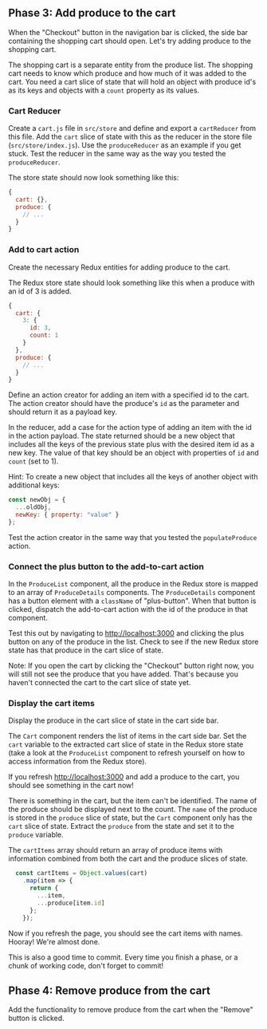 ## Phase 3: Add produce to the cart

When the "Checkout" button in the navigation bar is clicked, the side bar
containing the shopping cart should open. Let's try adding produce to the
shopping cart.

The shopping cart is a separate entity from the produce list. The shopping cart
needs to know which produce and how much of it was added to the cart. You need a
cart slice of state that will hold an object with produce id's as its keys and
objects with a `count` property as its values.

### Cart Reducer

Create a `cart.js` file in `src/store` and define and export a `cartReducer`
from this file. Add the `cart` slice of state with this as the reducer in the
store file (`src/store/index.js`). Use the `produceReducer` as an example if you
get stuck. Test the reducer in the same way as the way you tested the
`produceReducer`.

The store state should now look something like this:

```js
{
  cart: {},
  produce: {
    // ...
  }
}
```

### Add to cart action

Create the necessary Redux entities for adding produce to the cart.

The Redux store state should look something like this when a produce with an id
of 3 is added.

```js
{
  cart: {
    3: {
      id: 3,
      count: 1
    }
  },
  produce: {
    // ...
  }
}
```

Define an action creator for adding an item with a specified id to the cart.
The action creator should have the produce's `id` as the parameter and should
return it as a payload key.

In the reducer, add a case for the action type of adding an item with the id in
the action payload. The state returned should be a new object that includes all
the keys of the previous state plus with the desired item id as a new key. The
value of that key should be an object with properties of `id` and `count` (set
to 1).

Hint: To create a new object that includes all the keys of another object with
additional keys:

```js
const newObj = {
  ...oldObj,
  newKey: { property: "value" }
};
```

Test the action creator in the same way that you tested the `populateProduce`
action.

### Connect the plus button to the add-to-cart action

In the `ProduceList` component, all the produce in the Redux store is mapped to
an array of `ProduceDetails` components. The `ProduceDetails` component has a
button element with a `className` of "plus-button". When that button is clicked,
dispatch the add-to-cart action with the id of the produce in that component.

Test this out by navigating to [http://localhost:3000] and clicking the plus
button on any of the produce in the list. Check to see if the new Redux store
state has that produce in the cart slice of state.

Note: If you open the cart by clicking the "Checkout" button right now, you will
still not see the produce that you have added. That's because you haven't
connected the cart to the cart slice of state yet.

### Display the cart items

Display the produce in the cart slice of state in the cart side bar.

The `Cart` component renders the list of items in the cart side bar. Set the
`cart` variable to the extracted cart slice of state in the Redux store state
(take a look at the `ProduceList` component to refresh yourself on how to
access information from the Redux store).

If you refresh [http://localhost:3000] and add a produce to the cart, you
should see something in the cart now!

There is something in the cart, but the item can't be identified. The name of
the produce should be displayed next to the count. The `name` of the produce
is stored in the `produce` slice of state, but the `Cart` component only has the
`cart` slice of state. Extract the `produce` from the state and set it to the
`produce` variable.

The `cartItems` array should return an array of produce items with information
combined from both the cart and the produce slices of state.

```js
  const cartItems = Object.values(cart)
    .map(item => {
      return {
        ...item,
        ...produce[item.id]
      };
    });
```

Now if you refresh the page, you should see the cart items with names. Hooray!
We're almost done.

This is also a good time to commit. Every time you finish a phase, or a chunk of
working code, don't forget to commit!

## Phase 4: Remove produce from the cart

Add the functionality to remove produce from the cart when the "Remove" button
is clicked.

[http://localhost:3000]: http://localhost:3000